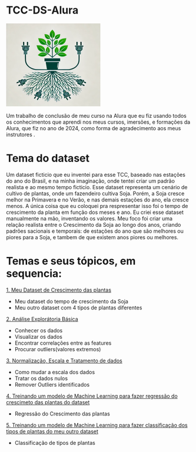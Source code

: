 # TCC-DS-Alura
<img src="./icone.webp" width="256px" height="225px">

Um trabalho de conclusão de meu curso na Alura que eu fiz usando todos os conhecimentos que aprendi nos meus cursos, imersões, e formações da Alura, que fiz no ano de 2024, como forma de agradecimento aos meus instrutores .

# Tema do dataset
Um dataset ficticio que eu inventei para esse TCC, baseado nas estações do ano do Brasil, e na minha imaginação, onde tentei criar um padrão realista e ao mesmo tempo ficticio. Esse dataset representa um cenário de cultivo de plantas, onde um fazendeiro cultiva Soja. Porém, a Soja cresce melhor na Primavera e no Verão, e nas demais estações do ano, ela cresce menos. A única coisa que eu coloquei pra respresentar isso foi o tempo de crescimento da planta em função dos meses e ano. Eu criei esse dataset manualmente na mão, inventando os valores. Meu foco foi criar uma relação realista entre o Crescimento da Soja ao longo dos anos, criando padrões sacionais e temporais: de estações do ano que são melhores ou piores para a Soja, e tambem de que existem anos piores ou melhores.

# Temas e seus tópicos, em sequencia:
[ 1. Meu Dataset de Crescimento das plantas ](./criando-datasets/)
 - Meu dataset do tempo de crescimento da Soja
 - Meu outro dataset com 4 tipos de plantas diferentes

[ 2. Análise Explorátoria Básica ](./analise-exploratoria/)
 - Conhecer os dados
 - Visualizar os dados
 - Encontrar correlações entre as features
 - Procurar outliers(valores extremos)

[ 3. Normalização, Escala e Tratamento de dados](./tratamento-dados/)
 - Como mudar a escala dos dados
 - Tratar os dados nulos
 - Remover Outliers identificados

[ 4. Treinando um modelo de Machine Learning para fazer regressão do crescimeto das plantas do dataset](./treinando-modelo-regressao-linear/)
 - Regressão do Crescimento das plantas

[ 5. Treinando um modelo de Machine Learning para fazer classificação dos tipos de plantas do meu outro dataset](./treinando-modelo-classificacao/)
 - Classificação de tipos de plantas